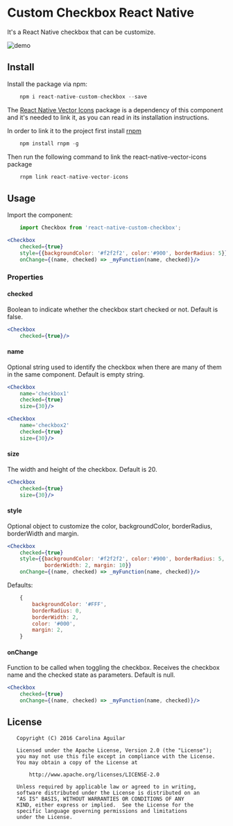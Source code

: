 
# Custom Checkbox React Native

It's a React Native checkbox that can be customize.

![demo](https://raw.githubusercontent.com/caroaguilar/images-gifs/master/react-native-custom-checkbox/demo.gif)

## Install

Install the package via npm:

```javascript
    npm i react-native-custom-checkbox --save
```

The [React Native Vector Icons](https://github.com/oblador/react-native-vector-icons)
package is a dependency of this component and it's needed to link it, as you can
read in its installation instructions.

In order to link it to the project first install [rnpm](https://github.com/rnpm/rnpm)

```javascript
    npm install rnpm -g
```

Then run the following command to link the react-native-vector-icons package

```javascript
    rnpm link react-native-vector-icons
```

## Usage

Import the component:

```javascript
    import Checkbox from 'react-native-custom-checkbox';
```

```jsx
<Checkbox
    checked={true}
    style={{backgroundColor: '#f2f2f2', color:'#900', borderRadius: 5}}
    onChange={(name, checked) => _myFunction(name, checked)}/>
```

### Properties

#### checked

Boolean to indicate whether the checkbox start checked or not. Default is false.

```jsx
<Checkbox
    checked={true}/>
```

#### name

Optional string used to identify the checkbox when there are many of them in the
same component. Default is empty string.

```jsx
<Checkbox
    name='checkbox1'
    checked={true}
    size={30}/>
```

```jsx
<Checkbox
    name='checkbox2'
    checked={true}
    size={30}/>
```

#### size

The width and height of the checkbox. Default is 20.

```jsx
<Checkbox
    checked={true}
    size={30}/>
```

#### style

Optional object to customize the color, backgroundColor, borderRadius,
borderWidth and margin.

```jsx
<Checkbox
    checked={true}
    style={{backgroundColor: '#f2f2f2', color:'#900', borderRadius: 5,
            borderWidth: 2, margin: 10}}
    onChange={(name, checked) => _myFunction(name, checked)}/>
```

Defaults:
```javascript
    {
        backgroundColor: '#FFF',
        borderRadius: 0,
        borderWidth: 2,
        color: '#000',
        margin: 2,
    }
```

#### onChange
Function to be called when toggling the checkbox. Receives the checkbox name and
the checked state as parameters. Default is null.

```jsx
<Checkbox
    checked={true}
    onChange={(name, checked) => _myFunction(name, checked)}/>
```

## License

```
   Copyright (C) 2016 Carolina Aguilar

   Licensed under the Apache License, Version 2.0 (the "License");
   you may not use this file except in compliance with the License.
   You may obtain a copy of the License at

       http://www.apache.org/licenses/LICENSE-2.0

   Unless required by applicable law or agreed to in writing,
   software distributed under the License is distributed on an
   "AS IS" BASIS, WITHOUT WARRANTIES OR CONDITIONS OF ANY
   KIND, either express or implied.  See the License for the
   specific language governing permissions and limitations
   under the License.
```
